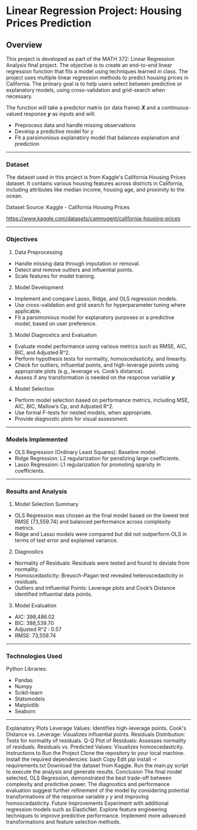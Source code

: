 # Linear Regression Project: Housing Prices Prediction


## Overview
This project is developed as part of the MATH 372: Linear Regression Analysis final project. The objective is to create an end-to-end linear regression function that fits a model using techniques learned in class. The project uses multiple linear regression methods to predict housing prices in California. The primary goal is to help users select between predictive or explanatory models, using cross-validation and grid-search when necessary.

The function will take a predictor matrix (or data frame) **_X_** and a continuous-valued response **_y_** as inputs and will:
- Preprocess data and handle missing observations
- Develop a predictive model for y
- Fit a parsimonious explanatory model that balances explanation and prediction
___________________

### Dataset
The dataset used in this project is from Kaggle's California Housing Prices dataset. It contains various housing features across districts in California, including attributes like median income, housing age, and proximity to the ocean.


Dataset Source: Kaggle - California Housing Prices

https://www.kaggle.com/datasets/camnugent/california-housing-prices

___________________

### Objectives
1. Data Preprocessing
- Handle missing data through imputation or removal.
- Detect and remove outliers and influential points.
- Scale features for model training.

2. Model Development
- Implement and compare Lasso, Ridge, and OLS regression models.
- Use cross-validation and grid search for hyperparameter tuning where applicable.
- Fit a parsimonious model for explanatory purposes or a predictive model, based on user preference.

3. Model Diagnostics and Evaluation
- Evaluate model performance using various metrics such as RMSE, AIC, BIC, and Adjusted R^2.
- Perform hypothesis tests for normality, homoscedasticity, and linearity.
- Check for outliers, influential points, and high-leverage points using appropriate plots (e.g., leverage vs. Cook’s distance).
- Assess if any transformation is needed on the response variable **_y_**

4. Model Selection
- Perform model selection based on performance metrics, including MSE, AIC, BIC, Mallow’s Cp, and Adjusted R^2.
- Use formal F-tests for nested models, when appropriate.
- Provide diagnostic plots for visual assessment.

___________________
### Models Implemented
- OLS Regression (Ordinary Least Squares): Baseline model.
- Ridge Regression: L2 regularization for penalizing large coefficients.
- Lasso Regression: L1 regularization for promoting sparsity in coefficients.
___________________
### Results and Analysis
1. Model Selection Summary
- OLS Regression was chosen as the final model based on the lowest test RMSE (73,559.74) and balanced performance across complexity metrics.
- Ridge and Lasso models were compared but did not outperform OLS in terms of test error and explained variance.

2. Diagnostics
- Normality of Residuals: Residuals were tested and found to deviate from normality.
- Homoscedasticity: Breusch-Pagan test revealed heteroscedasticity in residuals.
- Outliers and Influential Points: Leverage plots and Cook’s Distance identified influential data points.

3. Model Evaluation
- AIC: 398,486.02
- BIC: 398,539.70
- Adjusted R^2 : 0.57
- RMSE: 73,559.74
___________________

### Technologies Used
Python Libraries:
- Pandas
- Numpy
- Scikit-learn
- Statsmodels
- Matplotlib
- Seaborn


__________________
Explanatory Plots
Leverage Values: Identifies high-leverage points.
Cook's Distance vs. Leverage: Visualizes influential points.
Residuals Distribution: Tests for normality of residuals.
Q-Q Plot of Residuals: Assesses normality of residuals.
Residuals vs. Predicted Values: Visualizes homoscedasticity.
Instructions to Run the Project
Clone the repository to your local machine.
Install the required dependencies:
bash
Copy
Edit
pip install -r requirements.txt
Download the dataset from Kaggle.
Run the main.py script to execute the analysis and generate results.
Conclusion
The final model selected, OLS Regression, demonstrated the best trade-off between complexity and predictive power.
The diagnostics and performance evaluation suggest further refinement of the model by considering potential transformations of the response variable 
𝑦
y and improving homoscedasticity.
Future Improvements
Experiment with additional regression models such as ElasticNet.
Explore feature engineering techniques to improve predictive performance.
Implement more advanced transformations and feature selection methods.
